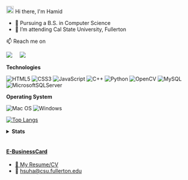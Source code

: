 <img src="https://media.giphy.com/media/hvRJCLFzcasrR4ia7z/giphy.gif" width="20px"></a> Hi there, I'm Hamid 


- 🔭 Pursuing a B.S. in Computer Science
- 🌱 I’m attending Cal State University, Fullerton

📫 Reach me on
<p align="left">
  <a target="_blank"href="https://www.linkedin.com/in/hamid-suha/"><img src="https://img.shields.io/badge/linkedin-%230077B5.svg?&style=for-the-badge&logo=linkedin&logoColor=white" /></a>&nbsp;&nbsp;&nbsp;&nbsp;
  <a href="mailto:hsirusaf@gmail.com?subject=Hello%20Ileri,%20From%20Github"><img src="https://img.shields.io/badge/gmail-%23D14836.svg?&style=for-the-badge&logo=gmail&logoColor=white" /></a>&nbsp;&nbsp;&nbsp;&nbsp;
</p>


<summary><b>Technologies</b></summary> 

![HTML5](https://img.shields.io/badge/-HTML5-%23E44D27?style=flat-square&logo=html5&logoColor=ffffff)
![CSS3](https://img.shields.io/badge/-CSS3-%231572B6?style=flat-square&logo=css3)
![JavaScript](https://img.shields.io/badge/-JavaScript-%23F7DF1C?style=flat-square&logo=javascript&logoColor=000000&labelColor=%23F7DF1C&color=%23FFCE5A)
![C++](https://img.shields.io/badge/c++-%2300599C.svg?style=flat-square&logo=c%2B%2B&logoColor=white) ![Python](https://img.shields.io/badge/python-3670A0?style=flat-square&logo=python&logoColor=ffdd54) ![OpenCV](https://img.shields.io/badge/opencv-%23white.svg?style=for-the-badg&logo=opencv&logoColor=white) ![MySQL](https://img.shields.io/badge/mysql-%2300f.svg?style=for-the-badg&logo=mysql&logoColor=white) ![MicrosoftSQLServer](https://img.shields.io/badge/Microsoft%20SQL%20Sever-CC2927?style=for-the-badg&logo=microsoft%20sql%20server&logoColor=white) 

<!--
<summary><b>Version control</b></summary> 

![Git](https://img.shields.io/badge/-Git-%23F05032?style=flat-square&logo=git&logoColor=%23ffffff)
![VS Code](https://img.shields.io/badge/-VSCode-%23007ACC?style=flat-square&logo=visual-studio-code)
-->

<summary><b>Operating System</b></summary> 

![Mac OS](https://img.shields.io/badge/mac%20os-000000?style=for-the-badg&logo=macos&logoColor=F0F0F0) ![Windows](https://img.shields.io/badge/Windows-0078D6?style=for-the-badg&logo=windows&logoColor=white)

[![Top Langs](https://github-readme-stats.vercel.app/api/top-langs/?username=midsu&layout=compact)](https://github.com/midsuh/github-readme-stats)

<details>
  <summary><b>Stats</b></summary>

   <div>
  <a href="https://github.com/midsu">
  <img height="180em" src="https://github-readme-stats.vercel.app/api?username=midsu&show_icons=true&theme=dracula&include_all_commits=true&count_private=true"/> 

</div>
</details>
<br>

#### E-BusinessCard
- :paperclip: [My Resume/CV](link...)
- :email: hsuha@csu.fullerton.edu  

